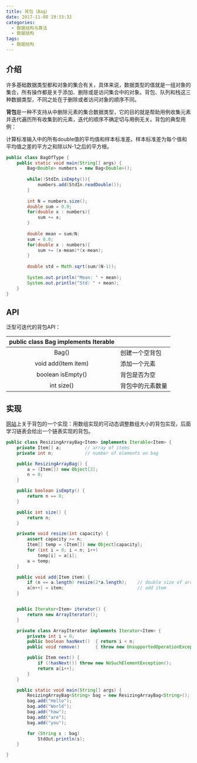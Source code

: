 ```yaml
---
title: 背包（Bag）
date: 2017-11-08 19:33:32
categories: 
  - 数据结构与算法
  - 数据结构
tags:
  - 数据结构
---
```


## 介绍

许多基础数据类型都和对象的集合有关，具体来说，数据类型的值就是一组对象的集合，所有操作都是关于添加、删除或是访问集合中的对象。背包、队列和栈这三种数据类型，不同之处在于删除或者访问对象的顺序不同。

**背包**是一种不支持从中删除元素的集合数据类型，它的目的就是帮助用例收集元素并迭代遍历所有收集到的元素，迭代的顺序不确定切与用例无关。背包的典型用例：

<!-- more -->

计算标准输入中的所有double值的平均值和样本标准差。样本标准差为每个值和平均值之差的平方之和除以N-1之后的平方根。

~~~java
public class BagOfType {
	public static void main(String[] args) {
		Bag<Double> numbers = new Bag<Double>();
		
		while(!StdIn.isEmpty()){
			numbers.add(StdIn.readDouble());
		}
		
		int N = numbers.size();
		double sum = 0.0;
		for(double x : numbers){
			sum += x;
		}
		
		double mean = sum/N;
		sum = 0.0;
		for(double x : numbers){
			sum += (x-mean)*(x-mean);
		}
		
		double std = Math.sqrt(sum/(N-1));
		
		System.out.println("Mean: " + mean);
		System.out.println("Std: " + mean);
	}
}

~~~

## API

泛型可迭代的背包API：

| public class Bag<Item> implements Iterable<Item> |          |
| :--------------------------------------: | -------- |
|                  Bag()                   | 创建一个空背包  |
|         void     add(Item item)          | 添加一个元素   |
|          boolean     isEmpty()           | 背包是否为空   |
|              int     size()              | 背包中的元素数量 |

## 实现

[网站](algs4.cs.princeton.edu)上关于背包的一个实现：用数组实现的可动态调整数组大小的背包实现，后面学习链表会给出一个链表实现的背包。

~~~java
public class ResizingArrayBag<Item> implements Iterable<Item> {
    private Item[] a;         // array of items
    private int n;            // number of elements on bag

    public ResizingArrayBag() {
        a = (Item[]) new Object[2];
        n = 0;
    }

    public boolean isEmpty() {
        return n == 0;
    }

    public int size() {
        return n;
    }

    private void resize(int capacity) {
        assert capacity >= n;
        Item[] temp = (Item[]) new Object[capacity];
        for (int i = 0; i < n; i++)
            temp[i] = a[i];
        a = temp;
    }

    public void add(Item item) {
        if (n == a.length) resize(2*a.length);    // double size of array if necessary
        a[n++] = item;                            // add item
    }


    public Iterator<Item> iterator() {
        return new ArrayIterator();
    }

    private class ArrayIterator implements Iterator<Item> {
        private int i = 0;
        public boolean hasNext()  { return i < n;                               }
        public void remove()      { throw new UnsupportedOperationException();  }

        public Item next() {
            if (!hasNext()) throw new NoSuchElementException();
            return a[i++];
        }
    }

    public static void main(String[] args) {
        ResizingArrayBag<String> bag = new ResizingArrayBag<String>();
        bag.add("Hello");
        bag.add("World");
        bag.add("how");
        bag.add("are");
        bag.add("you");

        for (String s : bag)
            StdOut.println(s);
    }

}
~~~

